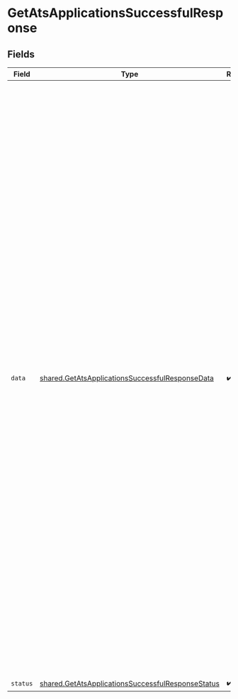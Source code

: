 # GetAtsApplicationsSuccessfulResponse


## Fields

| Field                                                                                                                                                                                                                                                                                                                                                                                                                                                                                                                                                                                                                                                                                                                                                                                                                                                                                                                                                                                                                                                                                                                                                                                                                                                                                                                                                                                                                                                                                         | Type                                                                                                                                                                                                                                                                                                                                                                                                                                                                                                                                                                                                                                                                                                                                                                                                                                                                                                                                                                                                                                                                                                                                                                                                                                                                                                                                                                                                                                                                                          | Required                                                                                                                                                                                                                                                                                                                                                                                                                                                                                                                                                                                                                                                                                                                                                                                                                                                                                                                                                                                                                                                                                                                                                                                                                                                                                                                                                                                                                                                                                      | Description                                                                                                                                                                                                                                                                                                                                                                                                                                                                                                                                                                                                                                                                                                                                                                                                                                                                                                                                                                                                                                                                                                                                                                                                                                                                                                                                                                                                                                                                                   | Example                                                                                                                                                                                                                                                                                                                                                                                                                                                                                                                                                                                                                                                                                                                                                                                                                                                                                                                                                                                                                                                                                                                                                                                                                                                                                                                                                                                                                                                                                       |
| --------------------------------------------------------------------------------------------------------------------------------------------------------------------------------------------------------------------------------------------------------------------------------------------------------------------------------------------------------------------------------------------------------------------------------------------------------------------------------------------------------------------------------------------------------------------------------------------------------------------------------------------------------------------------------------------------------------------------------------------------------------------------------------------------------------------------------------------------------------------------------------------------------------------------------------------------------------------------------------------------------------------------------------------------------------------------------------------------------------------------------------------------------------------------------------------------------------------------------------------------------------------------------------------------------------------------------------------------------------------------------------------------------------------------------------------------------------------------------------------- | --------------------------------------------------------------------------------------------------------------------------------------------------------------------------------------------------------------------------------------------------------------------------------------------------------------------------------------------------------------------------------------------------------------------------------------------------------------------------------------------------------------------------------------------------------------------------------------------------------------------------------------------------------------------------------------------------------------------------------------------------------------------------------------------------------------------------------------------------------------------------------------------------------------------------------------------------------------------------------------------------------------------------------------------------------------------------------------------------------------------------------------------------------------------------------------------------------------------------------------------------------------------------------------------------------------------------------------------------------------------------------------------------------------------------------------------------------------------------------------------- | --------------------------------------------------------------------------------------------------------------------------------------------------------------------------------------------------------------------------------------------------------------------------------------------------------------------------------------------------------------------------------------------------------------------------------------------------------------------------------------------------------------------------------------------------------------------------------------------------------------------------------------------------------------------------------------------------------------------------------------------------------------------------------------------------------------------------------------------------------------------------------------------------------------------------------------------------------------------------------------------------------------------------------------------------------------------------------------------------------------------------------------------------------------------------------------------------------------------------------------------------------------------------------------------------------------------------------------------------------------------------------------------------------------------------------------------------------------------------------------------- | --------------------------------------------------------------------------------------------------------------------------------------------------------------------------------------------------------------------------------------------------------------------------------------------------------------------------------------------------------------------------------------------------------------------------------------------------------------------------------------------------------------------------------------------------------------------------------------------------------------------------------------------------------------------------------------------------------------------------------------------------------------------------------------------------------------------------------------------------------------------------------------------------------------------------------------------------------------------------------------------------------------------------------------------------------------------------------------------------------------------------------------------------------------------------------------------------------------------------------------------------------------------------------------------------------------------------------------------------------------------------------------------------------------------------------------------------------------------------------------------- | --------------------------------------------------------------------------------------------------------------------------------------------------------------------------------------------------------------------------------------------------------------------------------------------------------------------------------------------------------------------------------------------------------------------------------------------------------------------------------------------------------------------------------------------------------------------------------------------------------------------------------------------------------------------------------------------------------------------------------------------------------------------------------------------------------------------------------------------------------------------------------------------------------------------------------------------------------------------------------------------------------------------------------------------------------------------------------------------------------------------------------------------------------------------------------------------------------------------------------------------------------------------------------------------------------------------------------------------------------------------------------------------------------------------------------------------------------------------------------------------- |
| `data`                                                                                                                                                                                                                                                                                                                                                                                                                                                                                                                                                                                                                                                                                                                                                                                                                                                                                                                                                                                                                                                                                                                                                                                                                                                                                                                                                                                                                                                                                        | [shared.GetAtsApplicationsSuccessfulResponseData](../../models/shared/getatsapplicationssuccessfulresponsedata.md)                                                                                                                                                                                                                                                                                                                                                                                                                                                                                                                                                                                                                                                                                                                                                                                                                                                                                                                                                                                                                                                                                                                                                                                                                                                                                                                                                                            | :heavy_check_mark:                                                                                                                                                                                                                                                                                                                                                                                                                                                                                                                                                                                                                                                                                                                                                                                                                                                                                                                                                                                                                                                                                                                                                                                                                                                                                                                                                                                                                                                                            | N/A                                                                                                                                                                                                                                                                                                                                                                                                                                                                                                                                                                                                                                                                                                                                                                                                                                                                                                                                                                                                                                                                                                                                                                                                                                                                                                                                                                                                                                                                                           | {<br/>"next": "eyJwYWdlIjoxMiwibm90ZSI6InRoaXMgaXMganVzdCBhbiBleGFtcGxlIGFuZCBub3QgcmVwcmVzZW50YXRpdmUgZm9yIGEgcmVhbCBjdXJzb3IhIn0=",<br/>"results": [<br/>{<br/>"id": "26vafvWSRmbhNcxJYqjCzuJg",<br/>"remote_id": "32",<br/>"outcome": "HIRED",<br/>"rejection_reason_name": "Any text string",<br/>"current_stage_id": "5J7L4b48wBfffYwek9Az9pkM",<br/>"job_id": "H5daSm8e85Dmvmne3wLeCPhX",<br/>"candidate_id": "H77fDF8uvEzGNPRubiz5DvQ7",<br/>"changed_at": "2022-08-07T14:01:29.196Z",<br/>"remote_deleted_at": null,<br/>"remote_created_at": "2022-08-07T14:01:29.196Z",<br/>"remote_updated_at": "2022-08-07T14:01:29.196Z",<br/>"remote_data": null,<br/>"candidate": {<br/>"id": "26vafvWSRmbhNcxJYqjCzuJg",<br/>"remote_id": "32",<br/>"first_name": "John",<br/>"last_name": "Doe",<br/>"email_addresses": [<br/>{<br/>"email_address": "john.doe@example.com",<br/>"type": "PRIVATE"<br/>}<br/>],<br/>"tags": [<br/>{<br/>"id": "26vafvWSRmbhNcxJYqjCzuJg",<br/>"remote_id": "32",<br/>"name": "High Potential"<br/>}<br/>]<br/>},<br/>"current_stage": {<br/>"id": "26vafvWSRmbhNcxJYqjCzuJg",<br/>"remote_id": "32",<br/>"name": "Initial Screening"<br/>},<br/>"job": {<br/>"id": "26vafvWSRmbhNcxJYqjCzuJg",<br/>"remote_id": "32",<br/>"name": "Backend Engineer"<br/>},<br/>"interviews": [<br/>{<br/>"id": "26vafvWSRmbhNcxJYqjCzuJg",<br/>"remote_id": "32",<br/>"title": "Interview with John Doe",<br/>"starting_at": "2023-06-26T14:30:00.000Z",<br/>"ending_at": "2023-06-26T15:30:00.000Z",<br/>"location": {<br/>"city": "Berlin",<br/>"country": "DE",<br/>"raw": "Berlin, Germany",<br/>"state": "Berlin",<br/>"street_1": "Lohmühlenstraße 65",<br/>"street_2": null,<br/>"zip_code": "12435"<br/>}<br/>}<br/>]<br/>}<br/>]<br/>} |
| `status`                                                                                                                                                                                                                                                                                                                                                                                                                                                                                                                                                                                                                                                                                                                                                                                                                                                                                                                                                                                                                                                                                                                                                                                                                                                                                                                                                                                                                                                                                      | [shared.GetAtsApplicationsSuccessfulResponseStatus](../../models/shared/getatsapplicationssuccessfulresponsestatus.md)                                                                                                                                                                                                                                                                                                                                                                                                                                                                                                                                                                                                                                                                                                                                                                                                                                                                                                                                                                                                                                                                                                                                                                                                                                                                                                                                                                        | :heavy_check_mark:                                                                                                                                                                                                                                                                                                                                                                                                                                                                                                                                                                                                                                                                                                                                                                                                                                                                                                                                                                                                                                                                                                                                                                                                                                                                                                                                                                                                                                                                            | N/A                                                                                                                                                                                                                                                                                                                                                                                                                                                                                                                                                                                                                                                                                                                                                                                                                                                                                                                                                                                                                                                                                                                                                                                                                                                                                                                                                                                                                                                                                           |                                                                                                                                                                                                                                                                                                                                                                                                                                                                                                                                                                                                                                                                                                                                                                                                                                                                                                                                                                                                                                                                                                                                                                                                                                                                                                                                                                                                                                                                                               |